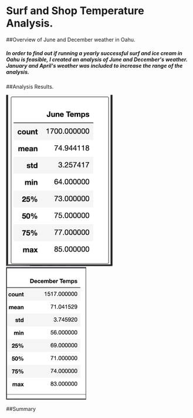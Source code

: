 # Surf and Shop Temperature Analysis.

##Overview of June and December weather in Oahu.
##### In order to find out if running a yearly successful surf and ice cream in Oahu is feasible, I created an analysis of June and December's weather.  January and April's weather was included to increase the range of the analysis.

##Analysis Results.

![image one](https://github.com/ramon0101alonso/surfs_up/blob/main/june%20temp.png)![image two](https://github.com/ramon0101alonso/surfs_up/blob/main/dec%20temp.png)


##Summary

